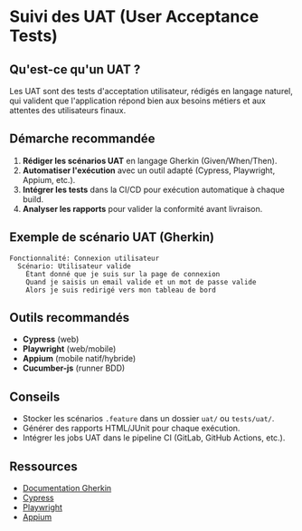# Suivi des UAT (User Acceptance Tests)

## Qu'est-ce qu'un UAT ?
Les UAT sont des tests d'acceptation utilisateur, rédigés en langage naturel, qui valident que l'application répond bien aux besoins métiers et aux attentes des utilisateurs finaux.

## Démarche recommandée
1. **Rédiger les scénarios UAT** en langage Gherkin (Given/When/Then).
2. **Automatiser l'exécution** avec un outil adapté (Cypress, Playwright, Appium, etc.).
3. **Intégrer les tests** dans la CI/CD pour exécution automatique à chaque build.
4. **Analyser les rapports** pour valider la conformité avant livraison.

## Exemple de scénario UAT (Gherkin)
```gherkin
Fonctionnalité: Connexion utilisateur
  Scénario: Utilisateur valide
    Étant donné que je suis sur la page de connexion
    Quand je saisis un email valide et un mot de passe valide
    Alors je suis redirigé vers mon tableau de bord
```

## Outils recommandés
- **Cypress** (web)
- **Playwright** (web/mobile)
- **Appium** (mobile natif/hybride)
- **Cucumber-js** (runner BDD)

## Conseils
- Stocker les scénarios `.feature` dans un dossier `uat/` ou `tests/uat/`.
- Générer des rapports HTML/JUnit pour chaque exécution.
- Intégrer les jobs UAT dans le pipeline CI (GitLab, GitHub Actions, etc.).

## Ressources
- [Documentation Gherkin](https://cucumber.io/docs/gherkin/)
- [Cypress](https://www.cypress.io/)
- [Playwright](https://playwright.dev/)
- [Appium](https://appium.io/) 
